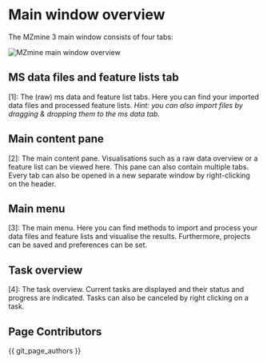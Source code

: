 # Main window overview

The MZmine 3 main window consists of four tabs:

![MZmine main window overview](https://user-images.githubusercontent.com/37407705/136389356-d612dffd-89bd-4eca-87ae-a581eaaa01ab.png)

## MS data files and feature lists tab

[1]: The (raw) ms data and feature list tabs. Here you can find your imported data files and
processed feature lists. _Hint: you can also import files by dragging & dropping them to the ms data
tab._

## Main content pane

[2]: The main content pane. Visualisations such as a raw data overview or a feature list can be
viewed here. This pane can also contain multiple tabs. Every tab can also be opened in a new
separate window by right-clicking on the header.

## Main menu

[3]: The main menu. Here you can find methods to import and process your data files and feature
lists and visualise the results. Furthermore, projects can be saved and preferences can be set.

## Task overview

[4]: The task overview. Current tasks are displayed and their status and progress are indicated.
Tasks can also be canceled by right clicking on a task.

## Page Contributors

{{ git_page_authors }}
